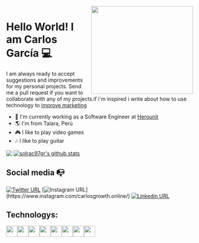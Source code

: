 <img align="right" width="274" height="237" src="https://raw.githubusercontent.com/solrac97gr/solrac97gr/master/carlos.png">


# Hello World! I am Carlos García 💻

I am always ready to accept suggestions and improvements for my personal projects. Send me a pull request if you want to collaborate with any of my projects.if i'm inspired i write about how to use technology to [improve marketing](https://carlosgrowth.com/blogs)

- 🔭 I'm currently working as a Software Engineer at [Herounit](https://herounit.io/)
- :earth_americas: I'm from Talara, Perú
- :video_game: I like to play video games
- :notes: I like to play guitar

<a href="https://github.com/solrac97gr"><img align="center" src="https://github-readme-stats.vercel.app/api/top-langs/?username=solrac97gr&theme=default&hide=css,vue,html,php,csharp" /></a>&nbsp;<a href="https://github.com/solrac97gr"><img align="center" src="https://github-readme-stats.vercel.app/api?username=solrac97gr&show_icons=true&theme=default&line_height=27" alt="solrac97gr's github stats" /></a>


## Social media :mailbox_with_no_mail:

[![Twitter URL](https://img.shields.io/twitter/url?color=%231DA1F2&label=follow&logo=twitter&logoColor=%231DA1F2&style=flat-square&url=https%3A%2F%2Fwww.reddit.com%2Fuser%2FFatChicken277)](https://twitter.com/carlosgrowth)
[![Instagram URL](https://img.shields.io/twitter/url?color=%23fb3958&label=follow&logo=instagram&logoColor=%23fb3958&style=flat-square&url=https%3A%2F%2Fwww.instagram.com%2Falejorc_)](https://www.instagram.com/carlosgrowth.online/)
[![Linkedin URL](https://img.shields.io/twitter/url?color=%230072b1&label=connect&logo=linkedin&logoColor=%230072b1&style=flat-square&url=https%3A%2F%2Fwww.linkedin.com%2Fin%2Falejandro-ramirez-ciceros%2F)](https://www.linkedin.com/in/carlos97gr/)

## Technologys:
<img src="https://www.wut.de/pics/misc/e-505ww-03-grww-000_h220.png" height="30px"><img src="https://upload.wikimedia.org/wikipedia/commons/thumb/4/47/React.svg/1200px-React.svg.png" height="30px"><img src="https://seeklogo.com/images/G/gatsby-logo-1A245AD37F-seeklogo.com.png" height="30px"><img src="https://i.imgur.com/scrcyJ3.png" height="30px"><img src="https://nuxtjs.org/logos/nuxt.svg" height="30px"><img src="https://upload.wikimedia.org/wikipedia/commons/thumb/c/c3/Python-logo-notext.svg/600px-Python-logo-notext.svg.png" height="30px"><img src="https://upload.wikimedia.org/wikipedia/en/0/00/IBM_Watson_Logo_2017.png" height="30px"><img src="https://media-exp1.licdn.com/dms/image/C4E0BAQHvLVhwV-YgGA/company-logo_200_200/0?e=2159024400&v=beta&t=GW4TEt4KUUpG_U7cVuCLIwFfw_ge5DrBmYczuciU844" height="30px">
